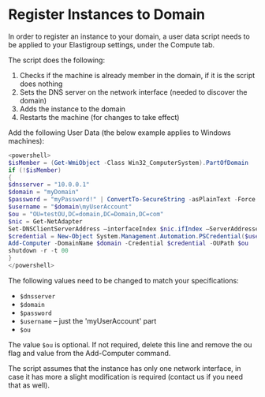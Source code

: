 # Register Instances to Domain

In order to register an instance to your domain, a user data script needs to be applied to your Elastigroup settings, under the Compute tab.

The script does the following:

1. Checks if the machine is already member in the domain, if it is the script does nothing
2. Sets the DNS server on the network interface (needed to discover the domain)
3. Adds the instance to the domain
4. Restarts the machine (for changes to take effect)

Add the following User Data (the below example applies to Windows machines):

```powershell
<powershell>
$isMember = (Get-WmiObject -Class Win32_ComputerSystem).PartOfDomain
if (!$isMember)
{
$dnsserver = "10.0.0.1"
$domain = "myDomain"
$password = "myPassword!" | ConvertTo-SecureString -asPlainText -Force
$username = "$domain\myUserAccount"
$ou = "OU=testOU,DC=domain,DC=Domain,DC=com"
$nic = Get-NetAdapter
Set-DNSClientServerAddress –interfaceIndex $nic.ifIndex –ServerAddresses ($dnsserver)
$credential = New-Object System.Management.Automation.PSCredential($username,$password)
Add-Computer -DomainName $domain -Credential $credential -OUPath $ou
shutdown -r -t 00
}
</powershell>
```

The following values need to be changed to match your specifications:

- `$dnsserver`
- `$domain`
- `$password`
- `$username` – just the 'myUserAccount' part
- `$ou`

The value `$ou` is optional. If not required, delete this line and remove the ou flag and value from the Add-Computer command.

The script assumes that the instance has only one network interface, in case it has more a slight modification is required (contact us if you need that as well).
